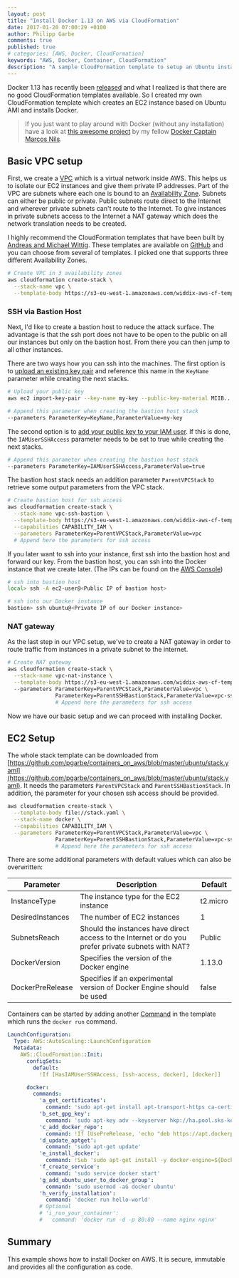 ```yaml
---
layout: post
title: "Install Docker 1.13 on AWS via CloudFormation"
date: 2017-01-20 07:00:29 +0100
author: Philipp Garbe
comments: true
published: true
# categories: [AWS, Docker, CloudFormation]
keywords: "AWS, Docker, Container, CloudFormation"
description: "A sample CloudFormation template to setup an Ubuntu instance with Docker 1.13 installed"
---
```


Docker 1.13 has recently been [released](https://blog.docker.com/2017/01/whats-new-in-docker-1-13/) and what I realized is that there are no good CloudFormation templates available. So I created my own CloudFormation template which creates an EC2 instance based on Ubuntu AMI and installs Docker.

> If you just want to play around with Docker (without any installation) have a look at [this awesome project](https://play-with-docker.com) by my fellow [Docker Captain](https://www.docker.com/community/docker-captains) [Marcos Nils](https://twitter.com/marcosnils).

## Basic VPC setup
First, we create a [VPC](https://aws.amazon.com/vpc/) which is a virtual network inside AWS. This helps us to isolate our EC2 instances and give them private IP addresses. Part of the VPC are subnets where each one is bound to an [Availability Zone](http://docs.aws.amazon.com/AWSEC2/latest/UserGuide/using-regions-availability-zones.html). Subnets can either be public or private. Public subnets route direct to the Internet and wherever private subnets can't route to the Internet. To give instances in private subnets access to the Internet a NAT gateway which does the network translation needs to be created.

I highly recommend the CloudFormation templates that have been built by [Andreas and Michael Wittig](https://cloudonout.io). These templates are available on  [GitHub](https://github.com/widdix/aws-cf-templates/tree/master/vpc) and you can choose from several of templates. I picked one that supports three different Availability Zones.

```bash
# Create VPC in 3 availability zones
aws cloudformation create-stack \
  --stack-name vpc \
  --template-body https://s3-eu-west-1.amazonaws.com/widdix-aws-cf-templates/vpc/vpc-3azs.yaml
```

### SSH via Bastion Host
Next, I'd like to create a bastion host to reduce the attack surface. The advantage is that the ssh port does not have to be open to the public on all our instances but only on the bastion host. From there you can then jump to all other instances. 

There are two ways how you can ssh into the machines. The first option is to [upload an existing key pair](http://docs.aws.amazon.com/cli/latest/reference/ec2/import-key-pair.html) and reference this name in the `KeyName` parameter while creating the next stacks.

```bash
# Upload your public key
aws ec2 import-key-pair --key-name my-key --public-key-material MIIB...G55tyuMbLD40QEXAMPLE

# Append this parameter when creating the bastion host stack
--parameters ParameterKey=KeyName,ParameterValue=my-key
```

The second option is to [add your public key to your IAM user](http://docs.aws.amazon.com/IAM/latest/UserGuide/id_credentials_access-keys.html). If this is done, the `IAMUserSSHAccess` parameter needs to be set to true while creating the next stacks.

```bash
# Append this parameter when creating the bastion host stack
--parameters ParameterKey=IAMUserSSHAccess,ParameterValue=true
```

The bastion host stack needs an addition parameter `ParentVPCStack` to retrieve some output parameters from the VPC stack.

```bash
# Create bastion host for ssh access
aws cloudformation create-stack \
  --stack-name vpc-ssh-bastion \
  --template-body https://s3-eu-west-1.amazonaws.com/widdix-aws-cf-templates/vpc/vpc-ssh-bastion.yaml \
  --capabilities CAPABILITY_IAM \
  --parameters ParameterKey=ParentVPCStack,ParameterValue=vpc 
  # Append here the parameters for ssh access 
```

If you later want to ssh into your instance, first ssh into the bastion host and forward our key. From the bastion host, you can ssh into the Docker instance that we create later. (The IPs can be found on the [AWS Console](https://console.aws.amazon.com))

```bash
# ssh into bastion host
local> ssh -A ec2-user@<Public IP of bastion host>

# ssh into our Docker instance
bastion> ssh ubuntu@<Private IP of our Docker instance>
```

### NAT gateway
As the last step in our VPC setup, we've to create a NAT gateway in order to route traffic from instances in a private subnet to the internet. 

```bash
# Create NAT gateway
aws cloudformation create-stack \
  --stack-name vpc-nat-instance \
  --template-body https://s3-eu-west-1.amazonaws.com/widdix-aws-cf-templates/vpc/vpc-nat-instance.yaml
  --parameters ParameterKey=ParentVPCStack,ParameterValue=vpc \
               ParameterKey=ParentSSHBastionStack,ParameterValue=vpc-ssh-bastion 
               # Append here the parameters for ssh access 
```

Now we have our basic setup and we can proceed with installing Docker.

## EC2 Setup
The whole stack template can be downloaded from [https://github.com/pgarbe/containers_on_aws/blob/master/ubuntu/stack.yaml](https://github.com/pgarbe/containers_on_aws/blob/master/ubuntu/stack.yaml). It needs the parameters `ParentVPCStack` and `ParentSSHBastionStack`. In addition, the parameter for your chosen ssh access should be provided.

```bash
aws cloudformation create-stack \
  --template-body file://stack.yaml \
  --stack-name docker \
  --capabilities CAPABILITY_IAM \
  --parameters ParameterKey=ParentVPCStack,ParameterValue=vpc \
               ParameterKey=ParentSSHBastionStack,ParameterValue=vpc-ssh-bastion 
               # Append here the parameters for ssh access 
```

There are some additional parameters with default values which can also be overwritten:

|Parameter           |Description                                                                                           |Default    |
|--                  |--                                                                                                    |--         |
|InstanceType        |The instance type for the EC2 instance                                                                | t2.micro   |
|DesiredInstances    |The number of EC2 instances                                                                           | 1          |
|SubnetsReach        |Should the instances have direct access to the Internet or do you prefer private subnets with NAT?    | Public     |
|DockerVersion       |Specifies the version of the Docker engine                                                            | 1.13.0     |
|DockerPreRelease    |Specifies if an experimental version of Docker Engine should be used                                  | false      |


Containers can be started by adding another [Command](http://docs.aws.amazon.com/AWSCloudFormation/latest/UserGuide/aws-resource-init.html#aws-resource-init-commands) in the template which runs the `docker run` command.

```yaml
LaunchConfiguration:
  Type: AWS::AutoScaling::LaunchConfiguration
  Metadata:
    AWS::CloudFormation::Init:
      configSets:
        default:
          !If [HasIAMUserSSHAccess, [ssh-access, docker], [docker]]

      docker:
        commands:
          'a_get_certificates':
            command: 'sudo apt-get install apt-transport-https ca-certificates'
          'b_set_gpg_key':
            command: 'sudo apt-key adv --keyserver hkp://ha.pool.sks-keyservers.net:80 --recv-keys 58118E89F3A912897C070ADBF76221572C52609D'
          'c_add_docker_repo':
            command: !If [UsePreRelease, 'echo "deb https://apt.dockerproject.org/repo ubuntu-xenial testing" | sudo tee /etc/apt/sources.list.d/docker.list', 'echo "deb https://apt.dockerproject.org/repo ubuntu-xenial main" | sudo tee /etc/apt/sources.list.d/docker.list']
          'd_update_aptget':
            command: 'sudo apt-get update'
          'e_install_docker':
            command: !Sub 'sudo apt-get install -y docker-engine=${DockerVersion}-0~ubuntu-xenial'
          'f_create_service':
            command: 'sudo service docker start'
          'g_add_ubuntu_user_to_docker_group':
            command: 'sudo usermod -aG docker ubuntu'
          'h_verify_installation':
            command: 'docker run hello-world'
          # Optional
          # 'i_run_your_container':
          #   command: 'docker run -d -p 80:80 --name nginx nginx'
```


## Summary
This example shows how to install Docker on AWS. It is secure, immutable and provides all the configuration as code. 

